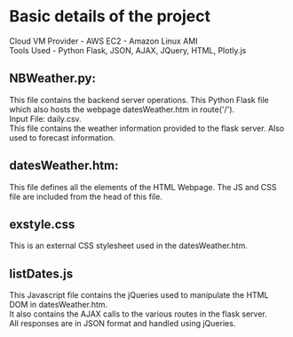 # Basic details of the project

Cloud VM Provider - AWS EC2 - Amazon Linux AMI <br/>
Tools Used - Python Flask, JSON, AJAX, JQuery, HTML, Plotly.js<br/>

NBWeather.py:
----------
This file contains the backend server operations. This Python Flask file which also hosts the webpage datesWeather.htm in route('/'). <br/>
Input File: daily.csv. <br/>
This file contains the weather information provided to the flask server. Also used to forecast information.

datesWeather.htm:
-----------------
This file defines all the elements of the HTML Webpage. The JS and CSS file are included from the head of this file.

exstyle.css
-----------
This is an external CSS stylesheet used in the datesWeather.htm.

listDates.js
------------
This Javascript file contains the jQueries used to manipulate the HTML DOM in datesWeather.htm. <br/>
It also contains the AJAX calls to the various routes in the flask server. <br/>
All responses are in JSON format and handled using jQueries.
